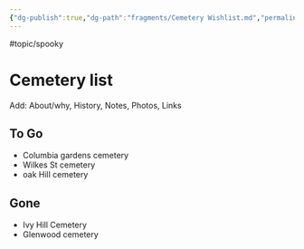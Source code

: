```yaml
---
{"dg-publish":true,"dg-path":"fragments/Cemetery Wishlist.md","permalink":"/fragments/cemetery-wishlist/","created":"2024-12-23T21:22:30.572-05:00","updated":"2025-02-15T13:25:55.791-05:00"}
---
```



#topic/spooky 
# Cemetery list

Add: About/why, History, Notes, Photos, Links
## To Go
- Columbia gardens cemetery 
- Wilkes St cemetery 
- oak Hill cemetery 
## Gone
- Ivy Hill Cemetery 
- Glenwood cemetery 